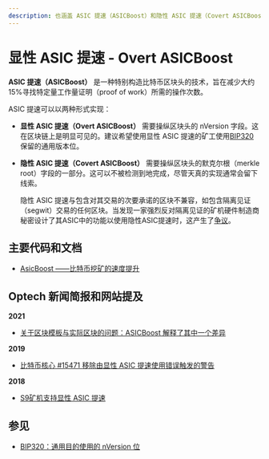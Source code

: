 ```yaml
---
description: 也涵盖 ASIC 提速（ASICBoost）和隐性 ASIC 提速（Covert ASICBoost）
---
```


# 显性 ASIC 提速 - Overt ASICBoost

**ASIC 提速（ASICBoost）** 是一种特别构造比特币区块头的技术，旨在减少大约15%寻找特定量工作量证明（proof of work）所需的操作次数。

ASIC 提速可以以两种形式实现：

* **显性 ASIC 提速（Overt ASICBoost）** 需要操纵区块头的 nVersion 字段。这在区块链上是明显可见的。建议希望使用显性 ASIC 提速的矿工使用[BIP320](https://github.com/bitcoin/bips/blob/master/bip-0320.mediawiki)保留的通用版本位。
*   **隐性 ASIC 提速（Covert ASICBoost）** 需要操纵区块头的默克尔根（merkle root）字段的一部分。这可以不被检测到地完成，尽管天真的实现通常会留下线索。

    隐性 ASIC 提速与包含对其交易的次要承诺的区块不兼容，如包含隔离见证（segwit）交易的任何区块。当发现一家强烈反对隔离见证的矿机硬件制造商秘密设计了其ASIC中的功能以使用隐性ASIC提速时，这产生了[争议](https://bitcoinops.org/en/topics/soft-fork-activation/#2016-7-bip9-bip148-and-bip91-the-bip141143-segwit-activation)。

## 主要代码和文档

* [AsicBoost ——比特币挖矿的速度提升](https://arxiv.org/abs/1604.00575)

## Optech 新闻简报和网站提及

**2021**

* [关于区块模板与实际区块的问题：ASICBoost 解释了其中一个差异](https://bitcoinops.org/en/newsletters/2021/04/28/#why-does-the-mined-block-differ-so-much-from-the-block-template)

**2019**

* [比特币核心 #15471 移除由显性 ASIC 提速使用错误触发的警告](https://bitcoinops.org/en/newsletters/2019/03/05/#bitcoin-core-15471)

**2018**

* [S9矿机支持显性 ASIC 提速](https://bitcoinops.org/en/newsletters/2018/10/30/#overt-asicboost-support-for-s9-miners)

## 参见

* [BIP320：通用目的使用的 nVersion 位](https://github.com/bitcoin/bips/blob/master/bip-0320.mediawiki)
